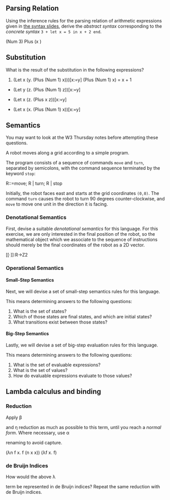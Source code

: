 ## Parsing Relation

Using the inference rules for the parsing relation of arithmetic expressions given in [the syntax slides](https://www.cse.unsw.edu.au/~cs3161/22T3/Week%2002/Thursday/Slides.pdf), derive the _abstract syntax_ corresponding to the _concrete syntax_ 
`3 + let x = 5 in x + 2 end`.

(Num 3) Plus (x )


## Substitution

What is the result of the substitution in the following expressions?

1.  (Let x (y. (Plus (Num 1) x)))[x:=y]
(Plus (Num 1) x) = x + 1


-   (Let y (z. (Plus (Num 1) z))[x:=y]

-   (Let x (z. (Plus x z))[x:=y]

-   (Let x (x. (Plus (Num 1) x))[x:=y]

## Semantics

You may want to look at the W3 Thursday notes before attempting these questions.

A robot moves along a grid according to a simple program.

The program consists of a sequence of commands `move` and `turn`, separated by semicolons, with the command sequence terminated by the keyword `stop`:

R::=move; R | turn; R | stop

Initially, the robot faces east and starts at the grid coordinates `(0,0)`. The command `turn` causes the robot to turn 90 degrees counter-clockwise, and `move` to move one unit in the direction it is facing.

### Denotational Semantics

First, devise a suitable _denotational semantics_ for this language. For this exercise, we are only interested in the final position of the robot, so the mathematical object which we associate to the sequence of instructions should merely be the final coordinates of the robot as a 2D vector.

[[⋅]]:R→Z2

### Operational Semantics

#### Small-Step Semantics

Next, we will devise a set of small-step semantics rules for this language.

This means determining answers to the following questions:

1.  What is the set of states?
2.  Which of those states are final states, and which are initial states?
3.  What transitions exist between those states?

#### Big-Step Semantics

Lastly, we will devise a set of big-step evaluation rules for this language.

This means determining answers to the following questions:

1.  What is the set of evaluable expressions?
2.  What is the set of values?
3.  How do evaluable expressions evaluate to those values?

## Lambda calculus and binding

### Reduction

Apply β

and η reduction as much as possible to this term, until you reach a _normal form_. Where necessary, use α

renaming to avoid capture.

(λn f x. f (n x x)) (λf x. f)

### de Bruijn Indices

How would the above λ

term be represented in de Bruijn indices? Repeat the same reduction with de Bruijn indices.